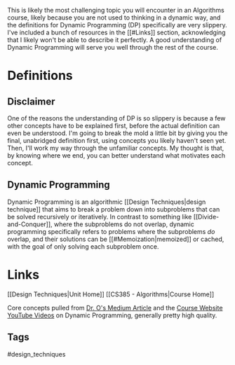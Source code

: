 This is likely the most challenging topic you will encounter in an Algorithms course, likely because you are not used to thinking in a dynamic way, and the definitions for Dynamic Programming (DP) specifically are very slippery. I've included a bunch of resources in the [[#Links]] section, acknowledging that I likely won't be able to describe it perfectly. A good understanding of Dynamic Programming will serve you well through the rest of the course.
# Definitions
## Disclaimer
One of the reasons the understanding of DP is so slippery is because a few other concepts have to be explained first, before the actual definition can even be understood. I'm going to break the mold a little bit by giving you the final, unabridged definition first, using concepts you likely haven't seen yet. Then, I'll work my way through the unfamiliar concepts. My thought is that, by knowing where we end, you can better understand what motivates each concept.
## Dynamic Programming
Dynamic Programming is an algorithmic [[Design Techniques|design technique]] that aims to break a problem down into subproblems that can be solved recursively or iteratively. In contrast to something like [[Divide-and-Conquer]], where the subproblems do not overlap, dynamic programming specifically refers to problems where the subproblems *do* overlap, and their solutions can be [[#Memoization|memoized]] or cached, with the goal of only solving each subproblem once.
# Links
[[Design Techniques|Unit Home]]
[[CS385 - Algorithms|Course Home]]

Core concepts pulled from [Dr. O's Medium Article](https://medium.com/@cokasaki/exploring-dynamic-programming-part-1-32e3b329ca90) and the [Course Website](https://eecscourses.westpoint.edu/courses/cs385/index.html)
[YouTube Videos](https://www.youtube.com/results?search_query=dynamic+programming) on Dynamic Programming, generally pretty high quality.
## Tags
#design_techniques 